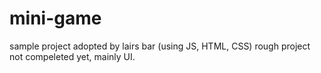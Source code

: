 # mini-game
sample project adopted by lairs bar (using JS, HTML, CSS) 
rough project not compeleted yet, mainly UI.

